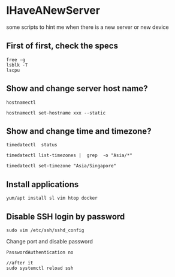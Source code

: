 # IHaveANewServer

some scripts to hint me when there is a new server or new device

## First of first, check the specs
```
free -g
lsblk -T
lscpu
```

## Show and change server host name?
```
hostnamectl

hostnamectl set-hostname xxx --static
```

## Show and change time and timezone?

```
timedatectl  status

timedatectl list-timezones |  grep  -o "Asia/*"

timedatectl set-timezone "Asia/Singapore"
```

## Install applications

```
yum/apt install sl vim htop docker
```

## Disable SSH login by password
```
sudo vim /etc/ssh/sshd_config
```
Change port and disable password
```
PasswordAuthentication no

//after it
sudo systemctl reload ssh
```


